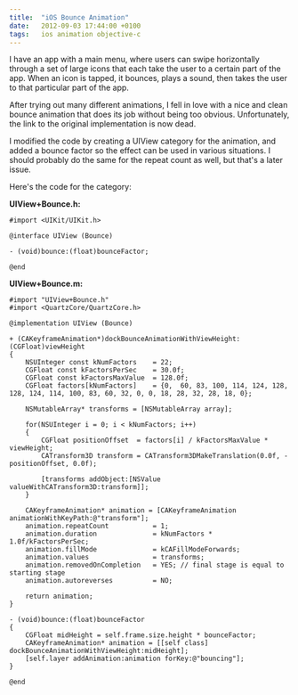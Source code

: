 ```yaml
---
title:  "iOS Bounce Animation"
date: 	2012-09-03 17:44:00 +0100
tags: 	ios animation objective-c
---
```



I have an app with a main menu, where users can swipe horizontally through a set
of large icons that each take the user to a certain part of the app. When an icon
is tapped, it bounces, plays a sound, then takes the user to that particular part
of the app.

After trying out many different animations, I fell in love with a nice and clean
bounce animation that does its job without being too obvious. Unfortunately, the
link to the original implementation is now dead.

I modified the code by creating a UIView category for the animation, and added a
bounce factor so the effect can be used in various situations. I should probably
do the same for the repeat count as well, but that's a later issue.

Here's the code for the category:

**UIView+Bounce.h:**

```objc
#import <UIKit/UIKit.h>

@interface UIView (Bounce)

- (void)bounce:(float)bounceFactor;

@end
```

**UIView+Bounce.m:**

```objc
#import "UIView+Bounce.h"
#import <QuartzCore/QuartzCore.h>

@implementation UIView (Bounce)

+ (CAKeyframeAnimation*)dockBounceAnimationWithViewHeight:(CGFloat)viewHeight
{
    NSUInteger const kNumFactors    = 22;
    CGFloat const kFactorsPerSec    = 30.0f;
    CGFloat const kFactorsMaxValue  = 128.0f;
    CGFloat factors[kNumFactors]    = {0,  60, 83, 100, 114, 124, 128, 128, 124, 114, 100, 83, 60, 32, 0, 0, 18, 28, 32, 28, 18, 0};

    NSMutableArray* transforms = [NSMutableArray array];

    for(NSUInteger i = 0; i < kNumFactors; i++)
    {
        CGFloat positionOffset  = factors[i] / kFactorsMaxValue * viewHeight;
        CATransform3D transform = CATransform3DMakeTranslation(0.0f, -positionOffset, 0.0f);

        [transforms addObject:[NSValue valueWithCATransform3D:transform]];
    }

    CAKeyframeAnimation* animation = [CAKeyframeAnimation animationWithKeyPath:@"transform"];
    animation.repeatCount           = 1;
    animation.duration              = kNumFactors * 1.0f/kFactorsPerSec;
    animation.fillMode              = kCAFillModeForwards;
    animation.values                = transforms;
    animation.removedOnCompletion   = YES; // final stage is equal to starting stage
    animation.autoreverses          = NO;

    return animation;
}

- (void)bounce:(float)bounceFactor
{
    CGFloat midHeight = self.frame.size.height * bounceFactor;
    CAKeyframeAnimation* animation = [[self class] dockBounceAnimationWithViewHeight:midHeight];
    [self.layer addAnimation:animation forKey:@"bouncing"];
}

@end
```
